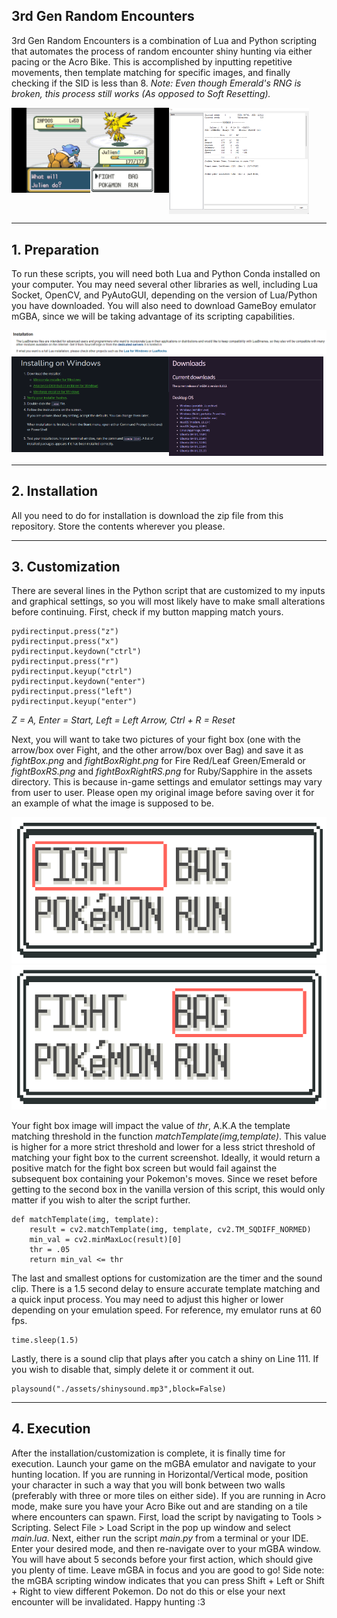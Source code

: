 ## 3rd Gen Random Encounters

3rd Gen Random Encounters is a combination of Lua and Python scripting that automates the process of random encounter shiny hunting via either pacing or the Acro Bike. This is accomplished by inputting repetitive movements, then template matching for specific images, and finally checking if the SID is less than 8. *Note: Even though Emerald's RNG is broken, this process still works (As opposed to Soft Resetting).*

<div style="display: grid">
<img src="./readme_images/readmeTest.png" style="grid-column: 1">
<img src="./readme_images/luaScreen.png" style="grid-column: 2; width: 89%">
</div>

---
## 1. Preparation

To run these scripts, you will need both Lua and Python Conda installed on your computer. You may need several other libraries as well, including Lua Socket, OpenCV, and PyAutoGUI, depending on the version of Lua/Python you have downloaded. You will also need to download GameBoy emulator mGBA, since we will be taking advantage of its scripting capabilities.

<img src="./readme_images/luaDownload.png">
<div style="display: grid;">
<img src="./readme_images/condaDownload.png" style="grid-column: 1">
<img src="./readme_images/mgbaDownload.png" style="grid-column: 2; width: 98.1%">
</div>

---
## 2. Installation

All you need to do for installation is download the zip file from this repository. Store the contents wherever you please.

---
## 3. Customization

There are several lines in the Python script that are customized to my inputs and graphical settings, so you will most likely have to make small alterations before continuing. First, check if my button mapping match yours.

```
pydirectinput.press("z")
pydirectinput.press("x")
pydirectinput.keydown("ctrl")
pydirectinput.press("r")
pydirectinput.keyup("ctrl")
pydirectinput.keydown("enter")
pydirectinput.press("left")
pydirectinput.keyup("enter")
```

*Z = A, Enter = Start, Left = Left Arrow, Ctrl + R = Reset*

Next, you will want to take two pictures of your fight box (one with the arrow/box over Fight, and the other arrow/box over Bag) and save it as *fightBox.png* and *fightBoxRight.png* for Fire Red/Leaf Green/Emerald or *fightBoxRS.png* and *fightBoxRightRS.png* for Ruby/Sapphire in the assets directory. This is because in-game settings and emulator settings may vary from user to user. Please open my original image before saving over it for an example of what the image is supposed to be.

<img src="./assets/fightBoxRS.png">
<img src="./assets/fightBoxRightRS.png">

Your fight box image will impact the value of *thr*, A.K.A the template matching threshold in the function *matchTemplate(img,template)*. This value is higher for a more strict threshold and lower for a less strict threshold of matching your fight box to the current screenshot. Ideally, it would return a positive match for the fight box screen but would fail against the subsequent box containing your Pokemon's moves. Since we reset before getting to the second box in the vanilla version of this script, this would only matter if you wish to alter the script further.

```
def matchTemplate(img, template):
    result = cv2.matchTemplate(img, template, cv2.TM_SQDIFF_NORMED)
    min_val = cv2.minMaxLoc(result)[0]
    thr = .05
    return min_val <= thr
```

The last and smallest options for customization are the timer and the sound clip. There is a 1.5 second delay to ensure accurate template matching and a quick input process. You may need to adjust this higher or lower depending on your emulation speed. For reference, my emulator runs at 60 fps.

```
time.sleep(1.5)
```

Lastly, there is a sound clip that plays after you catch a shiny on Line 111. If you wish to disable that, simply delete it or comment it out.

```
playsound("./assets/shinysound.mp3",block=False)
```

---
## 4. Execution

After the installation/customization is complete, it is finally time for execution. Launch your game on the mGBA emulator and navigate to your hunting location. If you are running in Horizontal/Vertical mode, position your character in such a way that you will bonk between two walls (preferably with three or more tiles on either side). If you are running in Acro mode, make sure you have your Acro Bike out and are standing on a tile where encounters can spawn. First, load the script by navigating to Tools > Scripting. Select File > Load Script in the pop up window and select *main.lua*. Next, either run the script *main.py* from a terminal or your IDE. Enter your desired mode, and then re-navigate over to your mGBA window. You will have about 5 seconds before your first action, which should give you plenty of time. Leave mGBA in focus and you are good to go! Side note: the mGBA scripting window indicates that you can press Shift + Left or Shift + Right to view different Pokemon. Do not do this or else your next encounter will be invalidated. Happy hunting :3
